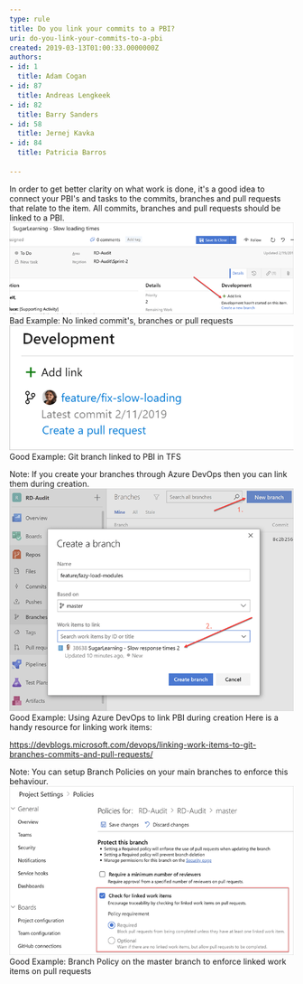 ```yaml
---
type: rule
title: Do you link your commits to a PBI?
uri: do-you-link-your-commits-to-a-pbi
created: 2019-03-13T01:00:33.0000000Z
authors:
- id: 1
  title: Adam Cogan
- id: 87
  title: Andreas Lengkeek
- id: 82
  title: Barry Sanders
- id: 58
  title: Jernej Kavka
- id: 84
  title: Patricia Barros

---
```


In order to get better clarity on what work is done, it's a good idea to connect your PBI's and tasks to the commits, branches and pull requests that relate to the item. All commits, branches and pull requests should be linked to a PBI.
![](no-linked-commit.png)Bad Example: No linked commit's, branches or pull requests
![](link-branch-to-pbi.png)Good Example: Git branch linked to PBI in TFS
 
Note: If you create your branches through Azure DevOps then you can link them during creation.
![](link-pbi-during-creation.png)Good Example: Using Azure DevOps to link PBI during creation
Here is a handy resource for linking work items:

https://devblogs.microsoft.com/devops/linking-work-items-to-git-branches-commits-and-pull-requests/

Note: You can setup Branch Policies on your main branches to enforce this behaviour.
![](add-branch-policy-for-linked-items.png)Good Example: Branch Policy on the master branch to enforce linked work items on pull requests
